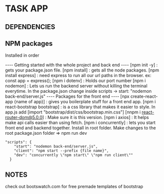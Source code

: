 # TASK APP

## DEPENDENCIES

## NPM packages

Installed in order

---- Getting started with the whole project and back end ----
[npm init -y] : gets your package.json file.
[npm install] : gets all the node packages.
[npm install express] : need express to run all our url paths in the browser. ex: const app = express();
[npm i dotenv] : Holds our port number
[npm i nodemon] : Lets us run the backend server without killing the terminal everytime. In the package.json change inside scripts -> start: "nodemon back-end/server.js"
---- Packages for the front end ----
[npx create-react-app {name of app}] : gives you boilerplate stuff for a front end app.
[npm i react-bootstrap bootstrap] : is a css library that makes it easier to style. In app.js add [import "bootstrap/dist/css/bootstrap.min.css"]
[nnpm i react-router-dom@5.0.0] : Make sure it is this version.
[npm i axios] : It helps make api calls easier than using fetch.
[npm i concurrently] : lets you start front end and backend together. Install in root folder. Make changes to the root package.json folder => npm run dev

```
"scripts": {
    "start": "nodemon back-end/server.js",
    "client": "npm start --prefix {file name}",
    "dev": "concurrently \"npm start\" \"npm run client\""
  }
```

## NOTES

check out bootswatch.com for free premade templates of bootstrap
